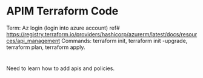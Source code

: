 # APIM Terraform Code

Term: Az login (login into azure account)
ref# https://registry.terraform.io/providers/hashicorp/azurerm/latest/docs/resources/api_management
Commands:
terraform init, terraform init -upgrade, terraform plan, terraform apply.

#
Need to learn how to add apis and policies.
